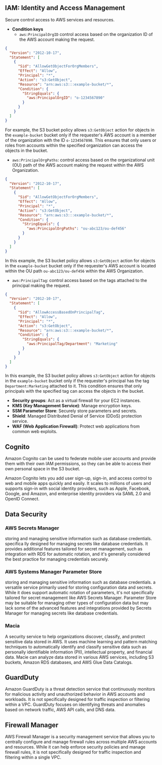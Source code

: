 ## IAM: Identity and Access Management
Secure control access to AWS services and resources.

- **Condition keys**
	- `aws:PrincipalOrgID` control access based on the organization ID of the AWS account making the request. 
```json
{
  "Version": "2012-10-17",
  "Statement": [
    {
      "Sid": "AllowGetObjectForOrgMembers",
      "Effect": "Allow",
      "Principal": "*",
      "Action": "s3:GetObject",
      "Resource": "arn:aws:s3:::example-bucket/*",
      "Condition": {
        "StringEquals": {
          "aws:PrincipalOrgID": "o-1234567890"
        }
      }
    }
  ]
}

```
For example, the S3 bucket policy allows `s3:GetObject` action for objects in the `example-bucket` bucket only if the requester's AWS account is a member of the organization with the ID `o-1234567890`. This ensures that only users or roles from accounts within the specified organization can access the objects in the bucket.

- `aws:PrincipalOrgPaths`: control access based on the organizational unit (OU) path of the AWS account making the request within the AWS Organization.
```json
{
  "Version": "2012-10-17",
  "Statement": [
    {
      "Sid": "AllowGetObjectForOrgMembers",
      "Effect": "Allow",
      "Principal": "*",
      "Action": "s3:GetObject",
      "Resource": "arn:aws:s3:::example-bucket/*",
      "Condition": {
        "StringEquals": {
          "aws:PrincipalOrgPaths": "ou-abc123/ou-def456"
        }
      }
    }
  ]
}
```
In this example, the S3 bucket policy allows `s3:GetObject` action for objects in the `example-bucket` bucket only if the requester's AWS account is located within the OU path `ou-abc123/ou-def456` within the AWS Organization.

- `aws:PrincipalTag`: control access based on the tags attached to the principal making the request.
```json
{
  "Version": "2012-10-17",
  "Statement": [
    {
      "Sid": "AllowAccessBasedOnPrincipalTag",
      "Effect": "Allow",
      "Principal": "*",
      "Action": "s3:GetObject",
      "Resource": "arn:aws:s3:::example-bucket/*",
      "Condition": {
        "StringEquals": {
          "aws:PrincipalTag/Department": "Marketing"
        }
      }
    }
  ]
}

```
In this example, the S3 bucket policy allows `s3:GetObject` action for objects in the `example-bucket` bucket only if the requester's principal has the tag `Department:Marketing` attached to it. This condition ensures that only principals with the specified tag can access the objects in the bucket.


- **Security groups**: Act as a virtual firewall for your EC2 instances.
- **KMS (Key Management Service)**: Manage encryption keys.
- **SSM Parameter Store**: Securely store parameters and secrets.
- **Shield**: Managed Distributed Denial of Service (DDoS) protection service.
- **WAF (Web Application Firewall)**: Protect web applications from common web exploits.


## Cognito
Amazon Cognito can be used to federate mobile user accounts and provide them with their own IAM permissions, so they can be able to access their own personal space in the S3 bucket.

Amazon Cognito lets you add user sign-up, sign-in, and access control to web and mobile apps quickly and easily. It scales to millions of users and supports sign-in with social identity providers, such as Apple, Facebook, Google, and Amazon, and enterprise identity providers via SAML 2.0 and OpenID Connect.


## Data Security

### AWS Secrets Manager
storing and managing sensitive information such as database credentials.
specifica
lly designed for managing secrets like database credentials. It provides additional features tailored for secret management, such as integration with RDS for automatic rotation, and it's generally considered the best practice for managing credentials securely.

### AWS Systems Manager Parameter Store
storing and managing sensitive information such as database credentials.
a versatile service primarily used for storing configuration data and secrets. While it does support automatic rotation of parameters, it's not specifically tailored for secret management like AWS Secrets Manager. Parameter Store may be suitable for managing other types of configuration data but may lack some of the advanced features and integrations provided by Secrets Manager for managing secrets like database credentials.

### Macia
A security service to help organizations discover, classify, and protect sensitive data stored in AWS. It uses machine learning and pattern matching techniques to automatically identify and classify sensitive data such as personally identifiable information (PII), intellectual property, and financial data. Macie can analyze data stored in various AWS services, including S3 buckets, Amazon RDS databases, and AWS Glue Data Catalogs.

## GuardDuty
Amazon GuardDuty is a threat detection service that continuously monitors for malicious activity and unauthorized behavior in AWS accounts and workloads. It is not specifically designed for traffic inspection or filtering within a VPC. GuardDuty focuses on identifying threats and anomalies based on network traffic, AWS API calls, and DNS data.

## Firewall Manager
AWS Firewall Manager is a security management service that allows you to centrally configure and manage firewall rules across multiple AWS accounts and resources. While it can help enforce security policies and manage firewall rules, it is not specifically designed for traffic inspection and filtering within a single VPC.